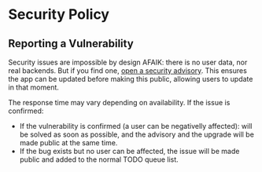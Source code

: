 # Security Policy

## Reporting a Vulnerability

Security issues are impossible by design AFAIK: there is no user data, nor real backends.
But if you find one, [open a security advisory](https://github.com/emibcn/service-worker-updater/security/advisories/new).
This ensures the app can be updated before making this public, allowing users to update in that moment.

The response time may vary depending on availability. If the issue is confirmed:

- If the vulnerability is confirmed (a user can be negativelly affected): will be solved as soon as possible,
  and the advisory and the upgrade will be made public at the same time.
- If the bug exists but no user can be affected, the issue will be made public and added to the normal TODO queue list.
